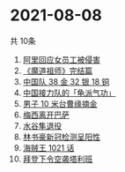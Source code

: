 # 2021-08-08
  共 10条

  <!-- BEGIN -->
  <!-- 最后更新时间:Sun Aug 08 2021 11:07:57 GMT+0000 (Coordinated Universal Time) -->
  1. [阿里回应女员工被侵害](https://www.zhihu.com/search?q=阿里)
1. [《魔道祖师》完结篇](https://www.zhihu.com/search?q=魔道祖师)
1. [中国队 38 金 32 银 18 铜](https://www.zhihu.com/search?q=中国队金牌)
1. [中国接力队的「龟派气功」](https://www.zhihu.com/search?q=龙珠)
1. [男子 10 米台曹缘摘金](https://www.zhihu.com/search?q=10米跳台)
1. [梅西离开巴萨](https://www.zhihu.com/search?q=梅西离开巴萨)
1. [水谷隼退役](https://www.zhihu.com/search?q=水谷隼)
1. [林书豪新冠检测呈阳性](https://www.zhihu.com/search?q=林书豪)
1. [海贼王 1021 话](https://www.zhihu.com/search?q=海贼王)
1. [拜登下令空袭塔利班](https://www.zhihu.com/search?q=塔利班)
  <!-- END -->
  